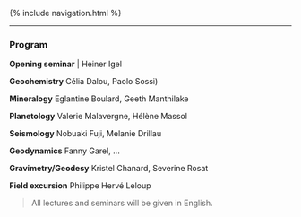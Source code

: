 {% include navigation.html %}

---

### Program

**Opening seminar** | Heiner Igel

**Geochemistry** Célia Dalou, Paolo Sossi)

**Mineralogy** Eglantine Boulard, Geeth Manthilake

**Planetology** Valerie Malavergne, Hélène Massol

**Seismology** Nobuaki Fuji, Melanie Drillau

**Geodynamics** Fanny Garel, ... 

**Gravimetry/Geodesy** Kristel Chanard, Severine Rosat

**Field excursion** Philippe Hervé Leloup

> All lectures and seminars will be given in English.
